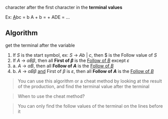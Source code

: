 character after the first character in the **terminal values**

Ex: 
<u>A</u>bc = b 
A + b = +
ADE = ...

## Algorithm
get the terminal after the variable
1. If *S* is the start symbol, 
   ex: *S* -> *Ab* | *c*, then $ is the Follow value of *S*
2. If *A* -> $\alpha$*B*$\beta$, then all **First of $\beta$** is the <u>Follow of *B*</u> except $\varepsilon$
3. a. *A* -> $\alpha$*B*, then all **Follow of *A*** is the <u>Follow of *B*</u>
3. b. *A* -> $\alpha$*B*$\beta$ <u>and</u> First of $\beta$ is $\varepsilon$, then all **Follow of *A*** is the <u>Follow of *B*</u>
> You can use this algorithm or a cheat method by looking at the result of the production, and find the terminal value after the terminal 

>When to use the cheat method?

> You can only find the follow values of the terminal on the lines before it